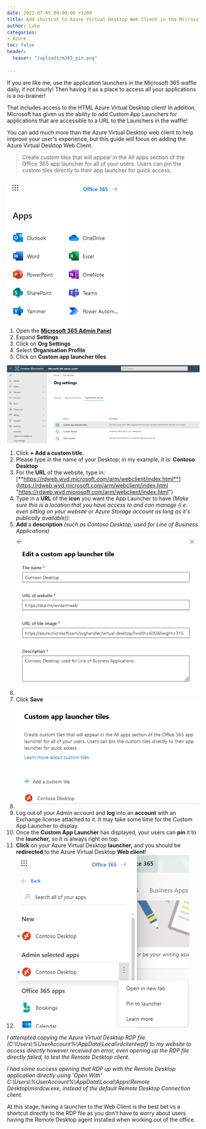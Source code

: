 ```yaml
---
date: 2021-07-05 00:00:00 +1200
title: Add shortcut to Azure Virtual Desktop Web Client in the Microsoft 365 waffle
author: Luke
categories:
- Azure
toc: false
header:
  teaser: "/uploads/m365_pin.png"

---
```

If you are like me, use the application launchers in the Microsoft 365 waffle daily, if not hourly! Then having it as a place to access all your applications is a no-brainer!

That includes access to the HTML Azure Virtual Desktop client! In addition, Microsoft has given us the ability to add Custom App Launchers for applications that are accessible to a URL to the Launchers in the waffle! 

You can add much more than the Azure Virtual Desktop web client to help improve your user's experience, but this guide will focus on adding the Azure Virtual Desktop Web Client.

> Create custom tiles that will appear in the All apps section of the ‎Office 365‎ app launcher for all of your users. Users can pin the custom tiles directly to their app launcher for quick access.

![M365 Waffle](/uploads/m365_waffle_default.png "M365 Waffle")

1. Open the [**Microsoft 365 Admin Panel**](https://admin.microsoft.com/#/homepage "M365 Admin")
2. Expand **Settings**
3. Click on **Org Settings**
4. Select **Organisation Profile**
5. Click on **Custom app launcher tiles**

![M365 - Organisation Profile](/uploads/m365_customapplaunchertitle.png "M365 - Organisation Profile")

 1. Click **+ Add a custom title.**
 2. Please type in the name of your Desktop; in my example, it is: **Contoso Desktop**
 3. For the **URL** of the website, type in: [**https://rdweb.wvd.microsoft.com/arm/webclient/index.html**](https://rdweb.wvd.microsoft.com/arm/webclient/index.html "https://rdweb.wvd.microsoft.com/arm/webclient/index.html")
 4. Type in a **URL** of the **icon** you want the App Launcher to have _(Make sure this is a location that you have access to and can manage (i.e. even sitting on your website or Azure Storage account as long as it's publically available))._
 5. **Add** a **description** _(such as Contoso Desktop, used for Line of Business Applications)_
 6. ![M365 - Custom App Launcher](/uploads/m365_customapplaunchertitle1.png "M365 - Custom App Launcher")
 7. Click **Save**
 8. ![M365 - Custom App Launcher](/uploads/m365_contosoapp.png "M365 - Custom App Launcher")
 9. Log out of your Admin account and **log** into an **account** with an Exchange license attached to it. It may take some time for the Custom App Launcher to display.
10. Once the **Custom App Launcher** has displayed, your users can **pin** it to the **launcher,** so it is always right on top.
11. **Click** on your Azure Virtual Desktop **launcher,** and you should be **redirected** to the Azure Virtual Desktop **Web client**!
12. ![M365 Waffle - App Launcher](/uploads/m365_pin.png "M365 Waffle - App Launcher")

_I attempted copying the Azure Virtual Desktop RDP file (C:\\Users\\%UserAccount%\\AppData\\Local\\rdclientwpf) to my website to access directly however received an error, even opening up the RDP file directly failed, to test the Remote Desktop client._

_I had some success opening that RDP up with the Remote Desktop application directly using 'Open With' C:\\Users\\%UserAccount%\\AppData\\Local\\Apps\\Remote Desktop\\msrdcw.exe, instead of the default Remote Desktop Connection client._

At this stage, having a launcher to the Web Client is the best bet vs a shortcut directly to the RDP file as you don't have to worry about users having the Remote Desktop agent installed when working out of the office.
